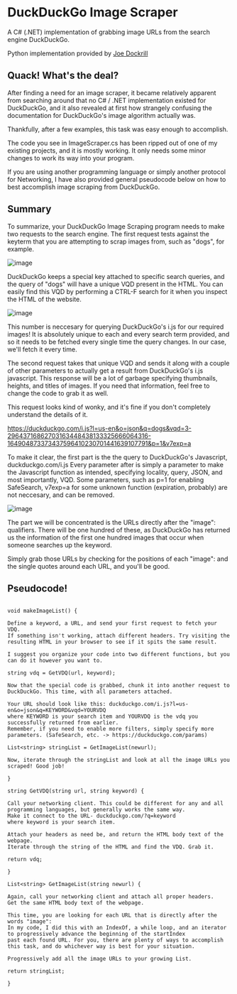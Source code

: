 # DuckDuckGo Image Scraper
A C# (.NET) implementation of grabbing image URLs from the search engine DuckDuckGo.

Python implementation provided by [Joe Dockrill](https://github.com/joedockrill/jmd_imagescraper)


## Quack! What's the deal?

After finding a need for an image scraper, it became relatively apparent from searching around that no C# / .NET implementation existed for DuckDuckGo, and it also revealed at first how strangely confusing the documentation for DuckDuckGo's image algorithm actually was.

Thankfully, after a few examples, this task was easy enough to accomplish.

The code you see in ImageScraper.cs has been ripped out of one of my existing projects, and it is mostly working. It only needs some minor
changes to work its way into your program.

If you are using another programming language or simply another protocol for Networking,
I have also provided general pseudocode below on how to best accomplish image scraping from DuckDuckGo.  

## Summary

To summarize, your DuckDuckGo Image Scraping program needs to make two requests to the search engine.
The first request tests against the keyterm that you are attempting to scrap images from, such as "dogs", for example.

![image](https://user-images.githubusercontent.com/76540311/120916018-9a27cf80-c66c-11eb-8df7-8af5dcb03225.png)

DuckDuckGo keeps a special key attached to specific search queries, and the query of "dogs" will have a unique VQD present in the HTML.
You can easily find this VQD by performing a CTRL-F search for it when you inspect the HTML of the website.

![image](https://user-images.githubusercontent.com/76540311/120916060-e70ba600-c66c-11eb-8b83-fea7014e0130.png)

This number is neccesary for querying DuckDuckGo's i.js for our required images! It is absolutely unique to each and every search term provided,
and so it needs to be fetched every single time the query changes. In our case, we'll fetch it every time.

The second request takes that unique VQD and sends it along with a couple of other parameters to actually get a result from DuckDuckGo's i.js javascript.
This response will be a lot of garbage specifying thumbnails, heights, and titles of images. If you need that information, feel free to change the code to grab it as well.

This request looks kind of wonky, and it's fine if you don't completely understand the details of it.

https://duckduckgo.com/i.js?l=us-en&o=json&q=dogs&vqd=3-29643716862703163448438133325666064316-164904873373437596410230701441639107791&p=1&v7exp=a

To make it clear, the first part is the the query to DuckDuckGo's Javascript, duckduckgo.com/i.js
Every parameter after is simply a parameter to make the Javascript function as intended, specifying locality, query, JSON, and most importantly, VQD.
Some parameters, such as p=1 for enabling SafeSearch, v7exp=a for some unknown function (expiration, probably) are not neccesary, and can be removed.

![image](https://user-images.githubusercontent.com/76540311/120916204-d7d92800-c66d-11eb-8300-29042caa3c57.png)

The part we will be concentrated is the URLs directly after the "image": qualifiers. There will be one hundred of these, as DuckDuckGo has returned us the information
of the first one hundred images that occur when someone searches up the keyword.

Simply grab those URLs by checking for the positions of each "image": and the single quotes around each URL, and you'll be good.

## Pseudocode!

```

void makeImageList() {

Define a keyword, a URL, and send your first request to fetch your VDQ.
If something isn't working, attach different headers. Try visiting the resulting HTML in your browser to see if it spits the same result.

I suggest you organize your code into two different functions, but you can do it however you want to.

string vdq = GetVDQ(url, keyword);

Now that the special code is grabbed, chunk it into another request to DuckDuckGo. This time, with all parameters attached.

Your URL should look like this: duckduckgo.com/i.js?l=us-en&o=json&q=KEYWORD&vqd=YOURVDQ
where KEYWORD is your search item and YOURVDQ is the vdq you successfully returned from earlier.
Remember, if you need to enable more filters, simply specify more parameters. (SafeSearch, etc. -> https://duckduckgo.com/params)

List<string> stringList = GetImageList(newurl);

Now, iterate through the stringList and look at all the image URLs you scraped! Good job!

}

string GetVDQ(string url, string keyword) {

Call your networking client. This could be different for any and all programming languages, but generally works the same way.
Make it connect to the URL- duckduckgo.com/?q=keyword 
where keyword is your search item.

Attach your headers as need be, and return the HTML body text of the webpage.
Iterate through the string of the HTML and find the VDQ. Grab it.

return vdq;

}

List<string> GetImageList(string newurl) {

Again, call your networking client and attach all proper headers.
Get the same HTML body text of the webpage.

This time, you are looking for each URL that is directly after the words "image":
In my code, I did this with an IndexOf, a while loop, and an iterator to progressively advance the beginning of the startIndex 
past each found URL. For you, there are plenty of ways to accomplish this task, and do whichever way is best for your situation.

Progressively add all the image URLs to your growing List.

return stringList;

}
